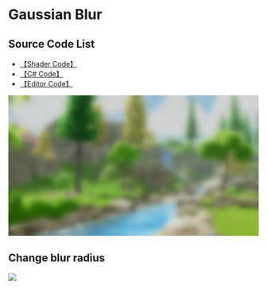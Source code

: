 
# Gaussian Blur

## Source Code List
- [【Shader Code】](Shader/GaussianBlur.shader)
- [【C# Code】](GaussianBlur.cs)
- [【Editor Code】](Editor/GaussianBlurEditor.cs)


![](../../../../Media/Blur/GaussianBlur/GaussianBlur.png)


## Change blur radius
![](../../../../Media/Blur/GaussianBlur/GaussianBlur-2.gif)